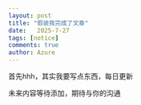 ```yaml
---
layout: post
title: "假装我完成了文章"
date:   2025-7-27
tags: [notice]
comments: true
author: Azure
---
```


首先hhh，其实我要写点东西，每日更新

<!-- more -->

未来内容等待添加，期待与你的沟通
